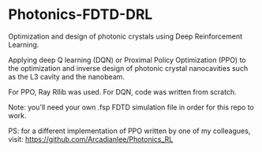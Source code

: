 # Photonics-FDTD-DRL
Optimization and design of photonic crystals using Deep Reinforcement Learning.

Applying deep Q learning (DQN) or Proximal Policy Optimization (PPO) to the optimization and inverse design of photonic crystal nanocavities such as the L3 cavity and the nanobeam. 

For PPO, Ray Rllib was used. For DQN, code was written from scratch.

Note: you'll need your own .fsp FDTD simulation file in order for this repo to work. 

PS: for a different implementation of PPO written by one of my colleagues, visit: https://github.com/Arcadianlee/Photonics_RL
